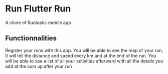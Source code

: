 # Run Flutter Run

A clone of Runtastic mobile app

## Functionnalities

Register your runs with this app.
You will be able to see the map of your run, 
It will tell the distance and speed every km and at the end of the run.
You will be able to see a list of all your activities afterward with all the details you add at the sum up after your run
